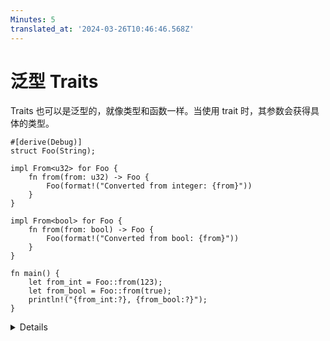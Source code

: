 ```yaml
---
Minutes: 5
translated_at: '2024-03-26T10:46:46.568Z'
---
```


# 泛型 Traits

Traits 也可以是泛型的，就像类型和函数一样。当使用 trait 时，其参数会获得具体的类型。

```rust,editable
#[derive(Debug)]
struct Foo(String);

impl From<u32> for Foo {
    fn from(from: u32) -> Foo {
        Foo(format!("Converted from integer: {from}"))
    }
}

impl From<bool> for Foo {
    fn from(from: bool) -> Foo {
        Foo(format!("Converted from bool: {from}"))
    }
}

fn main() {
    let from_int = Foo::from(123);
    let from_bool = Foo::from(true);
    println!("{from_int:?}, {from_bool:?}");
}
```

<details>

- `From` trait 将在课程后面详细讲解，但其在 `std` 文档中的[定义](https://doc.rust-lang.org/std/convert/trait.From.html)很简单。

- Trait 的实现不需要覆盖所有可能的类型参数。这里，`Foo::From("hello")` 将无法编译，因为没有为 `Foo` 实现 `From<&str>`。

- 泛型 traits 以类型作为“输入”，而关联类型则是一种“输出类型”。一个 trait 可以针对不同的输入类型有多个实现。

- 实际上，Rust 要求对于任何类型 T 最多只能匹配一个 trait 的实现。与一些其他语言不同，Rust 没有选择“最具体”匹配的启发式规则。正在努力添加这种支持，称为[特化](https://rust-lang.github.io/rfcs/1210-impl-specialization.html)。

</details>
